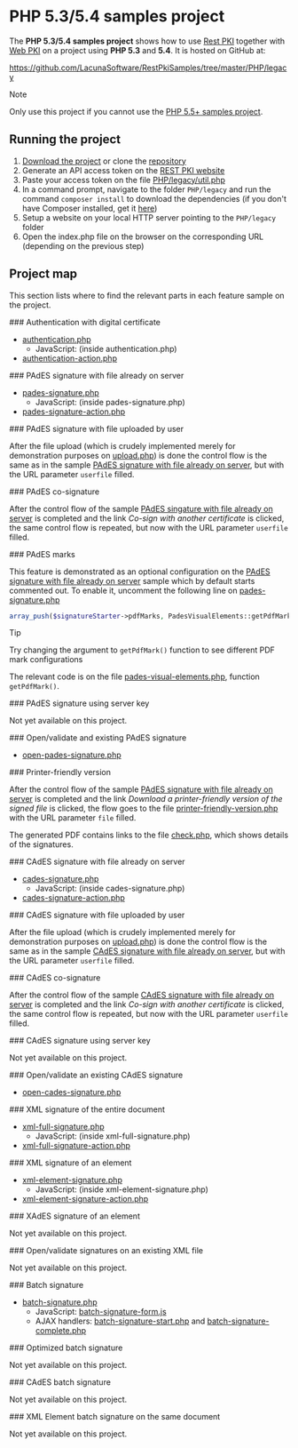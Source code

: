 ﻿# PHP 5.3/5.4 samples project

The **PHP 5.3/5.4 samples project** shows how to use [Rest PKI](../index.md) together with [Web PKI](../../web-pki/index.md)
on a project using **PHP 5.3** and **5.4**. It is hosted on GitHub at:

https://github.com/LacunaSoftware/RestPkiSamples/tree/master/PHP/legacy

> [!NOTE]
> Only use this project if you cannot use the [PHP 5.5+ samples project](current.md).

## Running the project

1. [Download the project](https://github.com/LacunaSoftware/RestPkiSamples/archive/master.zip) or clone the [repository](https://github.com/LacunaSoftware/RestPkiSamples.git)
1. Generate an API access token on the [REST PKI website](https://pki.rest/)
1. Paste your access token on the file [PHP/legacy/util.php](https://github.com/LacunaSoftware/RestPkiSamples/blob/master/PHP/legacy/util.php#L10-L14)
1. In a command prompt, navigate to the folder `PHP/legacy` and run the command `composer install` to download the dependencies (if you don't have Composer installed, get it [here](https://getcomposer.org/))
1. Setup a website on your local HTTP server pointing to the `PHP/legacy` folder
1. Open the index.php file on the browser on the corresponding URL (depending on the previous step)

## Project map

This section lists where to find the relevant parts in each feature sample on the project.

<a name="auth" />
### Authentication with digital certificate

* [authentication.php](https://github.com/LacunaSoftware/RestPkiSamples/blob/master/PHP/legacy/authentication.php)
	* JavaScript: (inside authentication.php)
* [authentication-action.php](https://github.com/LacunaSoftware/RestPkiSamples/blob/master/PHP/legacy/authentication-action.php)

<a name="pades" />
### PAdES signature with file already on server

* [pades-signature.php](https://github.com/LacunaSoftware/RestPkiSamples/blob/master/PHP/legacy/pades-signature.php)
  * JavaScript: (inside pades-signature.php)
* [pades-signature-action.php](https://github.com/LacunaSoftware/RestPkiSamples/blob/master/PHP/legacy/pades-signature-action.php)

<a name="pades-upload" />
### PAdES signature with file uploaded by user

After the file upload (which is crudely implemented merely for demonstration purposes on
[upload.php](https://github.com/LacunaSoftware/RestPkiSamples/blob/master/PHP/legacy/upload.php))
is done the control flow is the same as in the sample [PAdES signature with file already on server](#pades), but with the URL parameter `userfile` filled.

<a name="pades-cosign" />
### PAdES co-signature

After the control flow of the sample [PAdES singature with file already on server](#pades) is completed and the link *Co-sign with another certificate* is clicked, the
same control flow is repeated, but now with the URL parameter `userfile` filled.

<a name="pdf-marks" />
### PAdES marks

This feature is demonstrated as an optional configuration on the [PAdES signature with file already on server](#pades)
sample which by default starts commented out. To enable it, uncomment the following line on
[pades-signature.php](https://github.com/LacunaSoftware/RestPkiSamples/blob/master/PHP/legacy/pades-signature.php)

```php
array_push($signatureStarter->pdfMarks, PadesVisualElements::getPdfMark(1));
```

> [!TIP]
> Try changing the argument to `getPdfMark()` function to see different PDF mark configurations

The relevant code is on the file [pades-visual-elements.php](https://github.com/LacunaSoftware/RestPkiSamples/blob/master/PHP/legacy/pades-visual-elements.php), function `getPdfMark()`.

<a name="pades-server" />
### PAdES signature using server key

Not yet available on this project.

<a name="open-pades" />
### Open/validate and existing PAdES signature

* [open-pades-signature.php](https://github.com/LacunaSoftware/RestPkiSamples/blob/master/PHP/legacy/open-pades-signature.php)

<a name="print" />
### Printer-friendly version

After the control flow of the sample [PAdES signature with file already on server](#pades) is completed and the link *Download a printer-friendly version of the signed file* is clicked,
the flow goes to the file
[printer-friendly-version.php](https://github.com/LacunaSoftware/RestPkiSamples/blob/master/PHP/legacy/printer-friendly-version.php)
with the URL parameter `file` filled.

The generated PDF contains links to the file [check.php](https://github.com/LacunaSoftware/RestPkiSamples/blob/master/PHP/legacy/check.php), which shows details of the signatures.

<a name="cades" />
### CAdES signature with file already on server

* [cades-signature.php](https://github.com/LacunaSoftware/RestPkiSamples/blob/master/PHP/legacy/cades-signature.php)
  * JavaScript: (inside cades-signature.php)
* [cades-signature-action.php](https://github.com/LacunaSoftware/RestPkiSamples/blob/master/PHP/legacy/cades-signature-action.php)

<a name="cades-upload" />
### CAdES signature with file uploaded by user

After the file upload (which is crudely implemented merely for demonstration purposes on
[upload.php](https://github.com/LacunaSoftware/RestPkiSamples/blob/master/PHP/legacy/upload.php))
is done the control flow is the same as in the sample [CAdES signature with file already on server](#cades), but with the URL parameter `userfile` filled.

<a name="cades-cosign" />
### CAdES co-signature

After the control flow of the sample [CAdES signature with file already on server](#cades) is completed and the link *Co-sign with another certificate* is clicked, the
same control flow is repeated, but now with the URL parameter `userfile` filled.

<a name="cades-server" />
### CAdES signature using server key

Not yet available on this project.

<a name="open-cades" />
### Open/validate an existing CAdES signature

* [open-cades-signature.php](https://github.com/LacunaSoftware/RestPkiSamples/blob/master/PHP/legacy/open-cades-signature.php)

<a name="xml-full" />
### XML signature of the entire document

* [xml-full-signature.php](https://github.com/LacunaSoftware/RestPkiSamples/blob/master/PHP/legacy/xml-full-signature.php)
  * JavaScript: (inside xml-full-signature.php)
* [xml-full-signature-action.php](https://github.com/LacunaSoftware/RestPkiSamples/blob/master/PHP/legacy/xml-full-signature-action.php)

<a name="xml-element" />
### XML signature of an element

* [xml-element-signature.php](https://github.com/LacunaSoftware/RestPkiSamples/blob/master/PHP/legacy/xml-element-signature.php)
  * JavaScript: (inside xml-element-signature.php)
* [xml-element-signature-action.php](https://github.com/LacunaSoftware/RestPkiSamples/blob/master/PHP/legacy/xml-element-signature-action.php)

<a name="xades-element" />
### XAdES signature of an element

Not yet available on this project.

<a name="open-xml" />
### Open/validate signatures on an existing XML file

Not yet available on this project.

<a name="batch" />
### Batch signature

* [batch-signature.php](https://github.com/LacunaSoftware/RestPkiSamples/blob/master/PHP/legacy/batch-signature.php)
  * JavaScript: [batch-signature-form.js](https://github.com/LacunaSoftware/RestPkiSamples/blob/master/PHP/legacy/content/js/batch-signature-form.js)
  * AJAX handlers: [batch-signature-start.php](https://github.com/LacunaSoftware/RestPkiSamples/blob/master/PHP/legacy/batch-signature-start.php)
    and [batch-signature-complete.php](https://github.com/LacunaSoftware/RestPkiSamples/blob/master/PHP/legacy/batch-signature-complete.php)

<a name="batch-optimized" />
### Optimized batch signature

Not yet available on this project.

<a name="batch-cades" />
### CAdES batch signature

Not yet available on this project.

<a name="batch-xml-element" />
### XML Element batch signature on the same document

Not yet available on this project.
